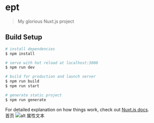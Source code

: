 # ept

> My glorious Nuxt.js project

## Build Setup

```bash
# install dependencies
$ npm install

# serve with hot reload at localhost:3000
$ npm run dev

# build for production and launch server
$ npm run build
$ npm run start

# generate static project
$ npm run generate
```

For detailed explanation on how things work, check out [Nuxt.js docs](https://nuxtjs.org).  
首页
![alt 属性文本](http://qiniu.hfsblog.com/screenshot-localhost_3000-2020.06.18-10_42_51.png)
